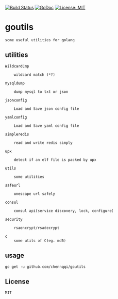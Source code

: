 [![Build Status](https://travis-ci.org/chennqqi/goutils.svg?branch=master)](https://travis-ci.org/chennqqi/goutils) [![GoDoc](https://godoc.org/github.com/chennqqi/goutils?status.svg)](https://godoc.org/github.com/chennqqi/goutils)  [![License: MIT](https://img.shields.io/badge/License-MIT-yellow.svg)](https://opensource.org/licenses/MIT)

# goutils

	some useful utilities for golang


## utilities

	WildcardCmp

		wildcard match (*?)

	mysqldump
	
		dump mysql to txt or json

	jsonconfig

		Load and Save json config file
	
	yamlconfig

		Load and Save yaml config file

	simpleredis

		read and write redis simply
		
	upx
		
		detect if an elf file is packed by upx

	utils

		some utilities

	safeurl

		unescape url safely

	consul

		consul api(service discovery, lock, configure)
		
	security
	
		rsaencrypt/rsadecrypt

	c 
		some utils of C(eg. md5)

## usage

	go get -u github.com/chennqqi/goutils

## License

	MIT
